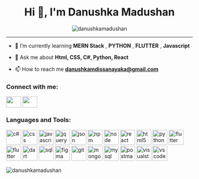 <div align="center"><img align="center" src="https://media.giphy.com/media/v1.Y2lkPTc5MGI3NjExczZzemI2ZGlobTh0YTNkcXNudXZhbDk4c3Fka2FlZDRlcXZ2Yjd5ZSZlcD12MV9pbnRlcm5hbF9naWZfYnlfaWQmY3Q9Zw/M9kgjEsLG6LMbYC9dl/giphy.gif" alt=""></div>

<h1 align="center">Hi 👋, I'm Danushka Madushan</h1>
<!--<h3 align="center">A passionate frontend and backend developer from Sri Lanka</h3>-->

<p align="center"> <img src="https://komarev.com/ghpvc/?username=danushkamadush&label=PROFILE+VIEWS" alt="danushkamadushan" /></p>

---

- 🌱 I’m currently learning **MERN Stack** , **PYTHON** , **FLUTTER** , **Javascript**

- 💬 Ask me about **Html, CSS, C#, Python, React**

- 📫 How to reach me **danushkamdissanayaka@gmail.com**


<h3 align="left">Connect with me:</h3>
<p align="left">
<a href="https://www.linkedin.com/in/danushka-madushan-973a6921a?lipi=urn%3Ali%3Apage%3Ad_flagship3_profile_view_base_contact_details%3BR98b%2FKrqRQiLcafvoPlwyA%3D%3D" target="blank"><img align="center" src="https://raw.githubusercontent.com/rahuldkjain/github-profile-readme-generator/master/src/images/icons/Social/linked-in-alt.svg" alt="" height="30" width="40" /></a>
<a href="https://m.facebook.com/profile.php?mibextid=LQQJ4d" target="blank"><img align="center" src="https://raw.githubusercontent.com/rahuldkjain/github-profile-readme-generator/master/src/images/icons/Social/facebook.svg" alt="" height="30" width="40" /></a>
</p>

<h3 align="left">Languages and Tools:</h3>
<p align="left">  
 <img src="https://github.com/danushkacodeolima/danushkacodeolima/assets/170293942/7e5c9162-1ef8-4822-ad65-0722bffe566f" alt="c#" width="40" height="40"/>
 <img src="https://cdn.jsdelivr.net/gh/devicons/devicon@latest/icons/css3/css3-original-wordmark.svg" alt="css" width="40" height="40"/>
  <img src="https://cdn.jsdelivr.net/gh/devicons/devicon@latest/icons/javascript/javascript-original.svg" alt="javascript" width="40" height="40"/>
  <img src="https://cdn.jsdelivr.net/gh/devicons/devicon@latest/icons/jquery/jquery-original.svg" alt="jquery" width="40" height="40"/>
  <img src="https://cdn.jsdelivr.net/gh/devicons/devicon@latest/icons/json/json-original.svg" alt="json" width="40" height="40"/>
  <img src="https://cdn.jsdelivr.net/gh/devicons/devicon@latest/icons/npm/npm-original-wordmark.svg" alt="npm" width="40" height="40"/>
  <img src="https://cdn.jsdelivr.net/gh/devicons/devicon@latest/icons/nodejs/nodejs-plain-wordmark.svg" alt="node" width="40" height="40"/>
  <img src="https://cdn.jsdelivr.net/gh/devicons/devicon@latest/icons/react/react-original.svg" alt="react" width="40" height="40"/>
 <img src="https://cdn.jsdelivr.net/gh/devicons/devicon@latest/icons/html5/html5-original.svg" alt="html5" width="40" height="40"/> 
 <img src="https://cdn.jsdelivr.net/gh/devicons/devicon@latest/icons/python/python-original.svg" alt="python" width="40" height="40"/> 
 <img src="https://cdn.jsdelivr.net/gh/devicons/devicon@latest/icons/flutter/flutter-original.svg" alt="flutter" width="40" height="40"/> 
 <img src="https://cdn.jsdelivr.net/gh/devicons/devicon@latest/icons/docker/docker-original-wordmark.svg" alt="flutter" width="40" height="40"/>  
 <img src="https://cdn.jsdelivr.net/gh/devicons/devicon@latest/icons/dart/dart-plain.svg" alt="dart" width="40" height="40"/>
 <img src="https://cdn.jsdelivr.net/gh/devicons/devicon@latest/icons/azuresqldatabase/azuresqldatabase-original.svg" alt="sql" width="40" height="40"/>
  <img src="https://cdn.jsdelivr.net/gh/devicons/devicon@latest/icons/figma/figma-original.svg" alt="figma" width="40" height="40"/>
  <img src="https://cdn.jsdelivr.net/gh/devicons/devicon@latest/icons/git/git-original.svg" alt="git" width="40" height="40"/>
  <img src="https://cdn.jsdelivr.net/gh/devicons/devicon@latest/icons/mongodb/mongodb-original-wordmark.svg" alt="mongodb" width="40" height="40"/>
  <img src="https://cdn.jsdelivr.net/gh/devicons/devicon@latest/icons/mysql/mysql-original.svg" alt="mysql" width="40" height="40"/>  
  <img src="https://cdn.jsdelivr.net/gh/devicons/devicon@latest/icons/postman/postman-original.svg" alt="postman" width="40" height="40"/>
  <img src="https://cdn.jsdelivr.net/gh/devicons/devicon@latest/icons/visualstudio/visualstudio-original.svg" alt="visualstudio" width="40" height="40"/>
  <img src="https://cdn.jsdelivr.net/gh/devicons/devicon@latest/icons/vscode/vscode-original.svg" alt="vscode" width="40" height="40"/>
</p>

<p><img align="center" src="https://github-readme-stats.vercel.app/api/top-langs?username=danushkamadush&show_icons=true&locale=en&layout=compact" alt="danushkamadushan" /></p>
